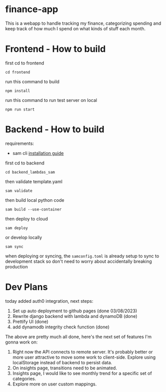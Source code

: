 # finance-app

This is a webapp to handle tracking my finance, categorizing spending and keep track of how much I spend on what kinds of stuff each month.

# Frontend - How to build

first cd to frontend

    cd frontend

run this command to build

    npm install

run this command to run test server on local

    npm run start

# Backend - How to build

requirements:

- sam cli [installation guide](https://docs.aws.amazon.com/serverless-application-model/latest/developerguide/install-sam-cli.html)

first cd to backend

    cd backend_lambdas_sam

then validate template.yaml

    sam validate

then build local python code

    sam build --use-container

then deploy to cloud

    sam deploy

or develop locally

    sam sync

when deploying or syncing, the `samconfig.toml` is already setup to sync to development stack so don't need to worry about accidentally breaking production



# Dev Plans

today added auth0 integration, next steps:
1. Set up auto deployment to github pages (done 03/08/2023)
2. Rewrite django backend with lambda and dynamoDB (done)
3. Prettify UI (done)
4. add dynamodb integrity check function (done)

The above are pretty much all done, here's the next set of features I'm gonna work on:
1. Right now the API connects to remote server. It's probably better or more user attractive to move some work to client-side. Explore using localStorage instead of backend to persist data.
2. On insights page, transitions need to be animated.
3. Insights page, I would like to see monthly trend for a specific set of categories.
4. Explore more on user custom mappings.



